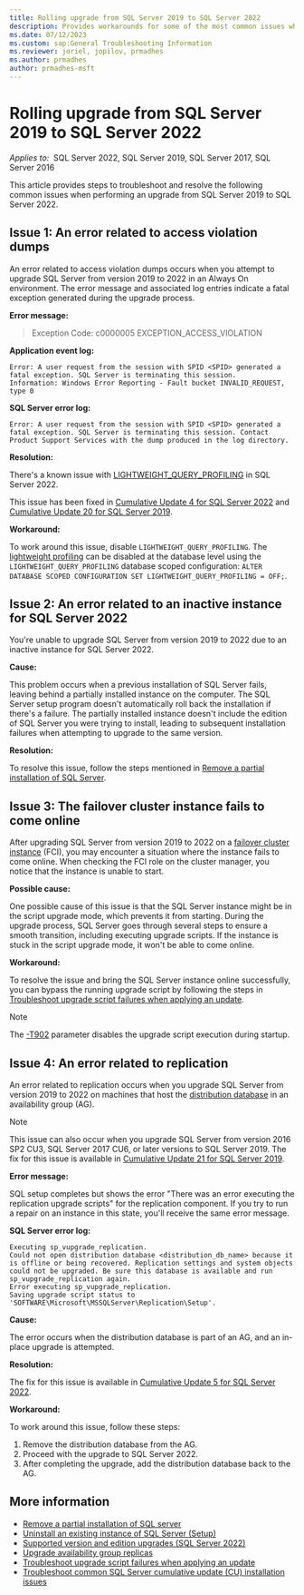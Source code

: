 ```yaml
---
title: Rolling upgrade from SQL Server 2019 to SQL Server 2022
description: Provides workarounds for some of the most common issues when performing an upgrade from SQL Server 2019 to SQL Server 2022.
ms.date: 07/12/2023
ms.custom: sap:General Troubleshooting Information
ms.reviewer: joriel, jopilov, prmadhes
ms.author: prmadhes
author: prmadhes-msft
---
```

# Rolling upgrade from SQL Server 2019 to SQL Server 2022

_Applies to:_&nbsp; SQL Server 2022, SQL Server 2019, SQL Server 2017, SQL Server 2016

This article provides steps to troubleshoot and resolve the following common issues when performing an upgrade from SQL Server 2019 to SQL Server 2022.

## Issue 1: An error related to access violation dumps

An error related to access violation dumps occurs when you attempt to upgrade SQL Server from version 2019 to 2022 in an Always On environment. The error message and associated log entries indicate a fatal exception generated during the upgrade process.

**Error message:**

> Exception Code: c0000005 EXCEPTION_ACCESS_VIOLATION

**Application event log:**

```output
Error: A user request from the session with SPID <SPID> generated a fatal exception. SQL Server is terminating this session.
Information: Windows Error Reporting - Fault bucket INVALID_REQUEST, type 0
```

**SQL Server error log:**

```output
Error: A user request from the session with SPID <SPID> generated a fatal exception. SQL Server is terminating this session. Contact Product Support Services with the dump produced in the log directory.
```

**Resolution:**

There's a known issue with [LIGHTWEIGHT_QUERY_PROFILING](/sql/t-sql/statements/alter-database-scoped-configuration-transact-sql#lightweight_query_profiling---on--off-) in SQL Server 2022.

This issue has been fixed in [Cumulative Update 4 for SQL Server 2022](../releases/sqlserver-2022/cumulativeupdate4.md) and [Cumulative Update 20 for SQL Server 2019](../releases/sqlserver-2019/cumulativeupdate20.md).

**Workaround:**

To work around this issue, disable `LIGHTWEIGHT_QUERY_PROFILING`. The [lightweight profiling](/sql/relational-databases/performance/query-profiling-infrastructure) can be disabled at the database level using the `LIGHTWEIGHT_QUERY_PROFILING` database scoped configuration: `ALTER DATABASE SCOPED CONFIGURATION SET LIGHTWEIGHT_QUERY_PROFILING = OFF;`.

## Issue 2: An error related to an inactive instance for SQL Server 2022

You're unable to upgrade SQL Server from version 2019 to 2022 due to an inactive instance for SQL Server 2022.

**Cause:**

This problem occurs when a previous installation of SQL Server fails, leaving behind a partially installed instance on the computer. The SQL Server setup program doesn't automatically roll back the installation if there's a failure. The partially installed instance doesn't include the edition of SQL Server you were trying to install, leading to subsequent installation failures when attempting to upgrade to the same version.

**Resolution:**

To resolve this issue, follow the steps mentioned in [Remove a partial installation of SQL Server](../database-engine/install/windows/remove-partial-installation.md).

## Issue 3: The failover cluster instance fails to come online

After upgrading SQL Server from version 2019 to 2022 on a [failover cluster instance](/sql/sql-server/failover-clusters/windows/always-on-failover-cluster-instances-sql-server) (FCI), you may encounter a situation where the instance fails to come online. When checking the FCI role on the cluster manager, you notice that the instance is unable to start.

**Possible cause:**

One possible cause of this issue is that the SQL Server instance might be in the script upgrade mode, which prevents it from starting. During the upgrade process, SQL Server goes through several steps to ensure a smooth transition, including executing upgrade scripts. If the instance is stuck in the script upgrade mode, it won't be able to come online.

**Workaround:**

To resolve the issue and bring the SQL Server instance online successfully, you can bypass the running upgrade script by following the steps in [Troubleshoot upgrade script failures when applying an update](../database-engine/install/windows/troubleshoot-upgrade-script-failures-apply-update.md).

> [!NOTE]
> The [-T902](/sql/t-sql/database-console-commands/dbcc-traceon-trace-flags-transact-sql#tf902) parameter disables the upgrade script execution during startup.

## Issue 4: An error related to replication

An error related to replication occurs when you upgrade SQL Server from version 2019 to 2022 on machines that host the [distribution database](/sql/relational-databases/replication/distribution-database) in an availability group (AG).

> [!NOTE]
> This issue can also occur when you upgrade SQL Server from version 2016 SP2 CU3, SQL Server 2017 CU6, or later versions to SQL Server 2019. The fix for this issue is available in [Cumulative Update 21 for SQL Server 2019](../releases/sqlserver-2019/cumulativeupdate21.md).

**Error message:**

SQL setup completes but shows the error "There was an error executing the replication upgrade scripts" for the replication component. If you try to run a repair on an instance in this state, you'll receive the same error message.

**SQL Server error log:**

```output
Executing sp_vupgrade_replication.
Could not open distribution database <distribution_db_name> because it is offline or being recovered. Replication settings and system objects could not be upgraded. Be sure this database is available and run sp_vupgrade_replication again.
Error executing sp_vupgrade_replication.
Saving upgrade script status to 'SOFTWARE\Microsoft\MSSQLServer\Replication\Setup'.
```

**Cause:**

The error occurs when the distribution database is part of an AG, and an in-place upgrade is attempted.

**Resolution:**

The fix for this issue is available in [Cumulative Update 5 for SQL Server 2022](../releases/sqlserver-2022/cumulativeupdate5.md).

**Workaround:**

To work around this issue, follow these steps:

1. Remove the distribution database from the AG.
1. Proceed with the upgrade to SQL Server 2022.
1. After completing the upgrade, add the distribution database back to the AG.

## More information

- [Remove a partial installation of SQL server](../database-engine/install/windows/remove-partial-installation.md)
- [Uninstall an existing instance of SQL Server (Setup)](/sql/sql-server/install/uninstall-an-existing-instance-of-sql-server-setup)
- [Supported version and edition upgrades (SQL Server 2022)](/sql/database-engine/install-windows/supported-version-and-edition-upgrades-2022)
- [Upgrade availability group replicas](/sql/database-engine/availability-groups/windows/upgrading-always-on-availability-group-replica-instances)
- [Troubleshoot upgrade script failures when applying an update](../database-engine/install/windows/troubleshoot-upgrade-script-failures-apply-update.md)
- [Troubleshoot common SQL Server cumulative update (CU) installation issues](../database-engine/install/windows/sqlserver-patching-issues.md#errors-912-and-3417-and-wait-on-database-engine-recovery-handle-failed)
